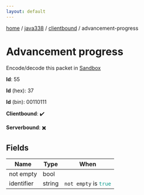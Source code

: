 ```yaml
---
layout: default
---
```


[home](/)  /  [java338](/protocol/java338)  /  [clientbound](/protocol/java338/clientbound)  /  advancement-progress

# Advancement progress

Encode/decode this packet in [Sandbox](../../../sandbox/java338#Clientbound.AdvancementProgress)

**Id**: 55

**Id** (hex): 37

**Id** (bin): 00110111

**Clientbound**: ✔️

**Serverbound**: ✖️

## Fields

Name | Type | When
---|---|:---:
not empty | bool | 
identifier | string | <code>not empty</code> is <code><span style="color:#009688">true</span></code>
